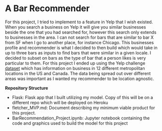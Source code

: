 # A Bar Recommender

For this project, I tried to implement to a feature in Yelp that I wish existed. When you search a business on Yelp it will give you similar businesses beside the one that you had searched for, however this search only extends to businesses in the area. I can not search for bars that are similar to bar X from SF when I go to another place, for instance Chicago. This businesses profile and recommender is what I decided to then build which would take in up to three bars as inputs to find bars that were similar in a given locale. I decided to subset on bars as the type of bar that a person likes is very particular to them. For this project I ended up using the Yelp challenge [dataset] which has information on business in 12 different metropolitan locations in the US and Canada. The data being spread out over different areas was important as I wanted my recommender to be location agnostic.

[dataset]: https://www.yelp.com/dataset/challenge

**Repository Structure**

* Flask: Flask app that I built utilizing my model. Copy of this will be on a different repo which will be deployed on Heroku
* fletcher_MVP.md: Document describing my minimum viable product for this project.
* BarRecommendation_Project.ipynb: Jupyter notebook containing the code and graphics used to build the model for this project
